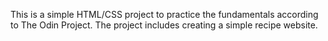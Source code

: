 This is a simple HTML/CSS project to practice the fundamentals according to The Odin Project.
The project includes creating a simple recipe website.